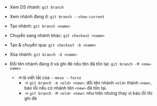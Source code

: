 - Xem DS nhánh: `git branch`
- Xem nhánh đang ở: `git branch --show-current`

- Tạo nhánh: `git branch <name>`
- Chuyển sang nhánh khác: `git checkout <name>`
- Tạo & chuyển qua: `git checkout -b <name>`
- Xóa nhánh: `git branch -d <name>`

- Đổi tên nhánh đang ở và ghi đè nếu tên đã tồn tại: `git branch -M <new-name>`
    - `-M` là viết tắt của `--move --force`
        - -> `git branch -m <old> <new>`: đổi tên nhánh `<old>` thành `<new>`, báo lỗi nếu có nhánh tên `<new>` đã tồn tại.
        - -> `git branch -M <old> <new>`: như trên nhưng thay vì báo lỗi thì ghi đè
